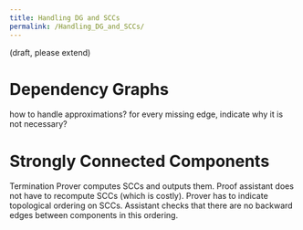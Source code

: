 ```yaml
---
title: Handling DG and SCCs
permalink: /Handling_DG_and_SCCs/
---
```


(draft, please extend)

Dependency Graphs
=================

how to handle approximations? for every missing edge, indicate why it is not necessary?

Strongly Connected Components
=============================

Termination Prover computes SCCs and outputs them. Proof assistant does not have to recompute SCCs (which is costly). Prover has to indicate topological ordering on SCCs. Assistant checks that there are no backward edges between components in this ordering.
